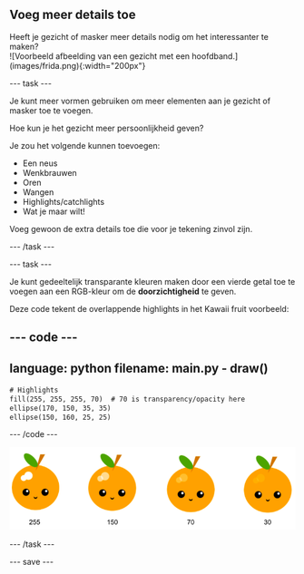 ## Voeg meer details toe

<div style="display: flex; flex-wrap: wrap">
<div style="flex-basis: 200px; flex-grow: 1; margin-right: 15px;">
Heeft je gezicht of masker meer details nodig om het interessanter te maken? 
</div>
<div>
![Voorbeeld afbeelding van een gezicht met een hoofdband.](images/frida.png){:width="200px"}
</div>
</div>

--- task ---

Je kunt meer vormen gebruiken om meer elementen aan je gezicht of masker toe te voegen.

Hoe kun je het gezicht meer persoonlijkheid geven?

Je zou het volgende kunnen toevoegen:

+ Een neus
+ Wenkbrauwen
+ Oren
+ Wangen
+ Highlights/catchlights
+ Wat je maar wilt!

Voeg gewoon de extra details toe die voor je tekening zinvol zijn.

--- /task ---

--- task ---

Je kunt gedeeltelijk transparante kleuren maken door een vierde getal toe te voegen aan een RGB-kleur om de **doorzichtigheid** te geven.

Deze code tekent de overlappende highlights in het Kawaii fruit voorbeeld:

--- code ---
---
language: python
filename: main.py - draw()
---

    # Highlights    
    fill(255, 255, 255, 70)  # 70 is transparency/opacity here    
    ellipse(170, 150, 35, 35)   
    ellipse(150, 160, 25, 25)

--- /code ---

![Kawaii fruit afbeelding met highlights bij verschillende doorzichtigheden: 30, 70, 150, 255. De lagere waarde, 30, is meer doorzichtig en 255 is minder doorzichtig.](images/opacity.png)

--- /task ---

--- save ---
